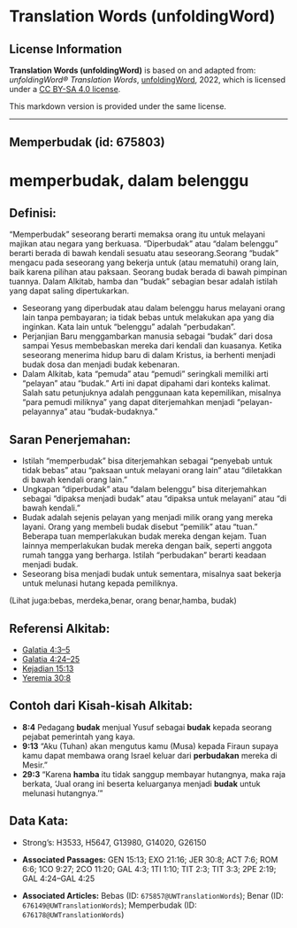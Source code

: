 # Translation Words (unfoldingWord)

## License Information

**Translation Words (unfoldingWord)** is based on and adapted from: _unfoldingWord® Translation Words_, [unfoldingWord](https://unfoldingword.org/utw), 2022, which is licensed under a [CC BY-SA 4.0 license](https://creativecommons.org/licenses/by-sa/4.0/legalcode.en).

This markdown version is provided under the same license.



--------------------------------

## Memperbudak (id: 675803)

memperbudak, dalam belenggu
===========================

Definisi:
---------

“Memperbudak” seseorang berarti memaksa orang itu untuk melayani majikan atau negara yang berkuasa. “Diperbudak” atau “dalam belenggu” berarti berada di bawah kendali sesuatu atau seseorang.Seorang “budak” mengacu pada seseorang yang bekerja untuk (atau mematuhi) orang lain, baik karena pilihan atau paksaan. Seorang budak berada di bawah pimpinan tuannya. Dalam Alkitab, hamba dan “budak” sebagian besar adalah istilah yang dapat saling dipertukarkan.

* Seseorang yang diperbudak atau dalam belenggu harus melayani orang lain tanpa pembayaran; ia tidak bebas untuk melakukan apa yang dia inginkan. Kata lain untuk “belenggu” adalah “perbudakan”.
* Perjanjian Baru menggambarkan manusia sebagai “budak” dari dosa sampai Yesus membebaskan mereka dari kendali dan kuasanya. Ketika seseorang menerima hidup baru di dalam Kristus, ia berhenti menjadi budak dosa dan menjadi budak kebenaran.
* Dalam Alkitab, kata “pemuda” atau “pemudi” seringkali memiliki arti “pelayan” atau “budak.” Arti ini dapat dipahami dari konteks kalimat. Salah satu petunjuknya adalah penggunaan kata kepemilikan, misalnya “para pemudi miliknya” yang dapat diterjemahkan menjadi “pelayan\-pelayannya” atau “budak\-budaknya.”

Saran Penerjemahan:
-------------------

* Istilah “memperbudak” bisa diterjemahkan sebagai “penyebab untuk tidak bebas” atau “paksaan untuk melayani orang lain” atau “diletakkan di bawah kendali orang lain.”
* Ungkapan “diperbudak” atau “dalam belenggu” bisa diterjemahkan sebagai “dipaksa menjadi budak” atau “dipaksa untuk melayani” atau “di bawah kendali.”
* Budak adalah sejenis pelayan yang menjadi milik orang yang mereka layani. Orang yang membeli budak disebut “pemilik” atau “tuan.” Beberapa tuan memperlakukan budak mereka dengan kejam. Tuan lainnya memperlakukan budak mereka dengan baik, seperti anggota rumah tangga yang berharga. Istilah “perbudakan” berarti keadaan menjadi budak.
* Seseorang bisa menjadi budak untuk sementara, misalnya saat bekerja untuk melunasi hutang kepada pemiliknya.

(Lihat juga:bebas, merdeka,benar, orang benar,hamba, budak)

Referensi Alkitab:
------------------

* [Galatia 4:3–5](https://ref.ly/Gal4:3-Gal4:5)
* [Galatia 4:24–25](https://ref.ly/Gal4:24-Gal4:25)
* [Kejadian 15:13](https://ref.ly/Gen15:13)
* [Yeremia 30:8](https://ref.ly/Jer30:8)

Contoh dari Kisah\-kisah Alkitab:
---------------------------------

* **8:4** Pedagang **budak** menjual Yusuf sebagai **budak** kepada seorang pejabat pemerintah yang kaya.
* **9:13** “Aku (Tuhan) akan mengutus kamu (Musa) kepada Firaun supaya kamu dapat membawa orang Israel keluar dari **perbudakan** mereka di Mesir.”
* **29:3** “Karena **hamba** itu tidak sanggup membayar hutangnya, maka raja berkata, ‘Jual orang ini beserta keluarganya menjadi **budak** untuk melunasi hutangnya.’”

Data Kata:
----------

* Strong’s: H3533, H5647, G13980, G14020, G26150

* **Associated Passages:** GEN 15:13; EXO 21:16; JER 30:8; ACT 7:6; ROM 6:6; 1CO 9:27; 2CO 11:20; GAL 4:3; 1TI 1:10; TIT 2:3; TIT 3:3; 2PE 2:19; GAL 4:24–GAL 4:25
* **Associated Articles:** Bebas (ID: `675857@UWTranslationWords`); Benar (ID: `676149@UWTranslationWords`); Memperbudak (ID: `676178@UWTranslationWords`)

